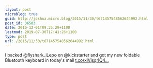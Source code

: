 ```yaml
---
layout: post
microblog: true
guid: http://joshua.micro.blog/2015/11/30/t671457548562644992.html
post_id: 36583
date: 2015-12-01T09:35:29+1100
lastmod: 2019-07-30T17:41:26+1100
type: post
url: /2015/11/30/t671457548562644992.html
---
```

I backed @flyshark_iLepo on @kickstarter and got my new foldable Bluetooth keyboard in today's mail [t.co/xIVjsq4Q4...](https://t.co/xIVjsq4Q4o)

